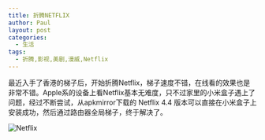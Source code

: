 ```yaml
---
title: 折腾NETFLIX
author: Paul
layout: post
categories:
  - 生活
tags:
  - 折腾,影视,美剧,漫威,Netflix
---
```


最近入手了香港的梯子后，开始折腾Netflix，梯子速度不错，在线看的效果也是非常不错。Apple系的设备上看Netflix基本无难度，只不过家里的小米盒子遇上了问题，经过不断尝试，从apkmirror下载的 Netflix 4.4 版本可以直接在小米盒子上安装成功，然后通过路由器全局梯子，终于解决了。

![Netflix](http://img.hz.mk/2017-0709/netflix.jpg)
